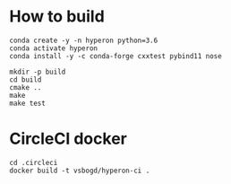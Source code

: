 # How to build

```
conda create -y -n hyperon python=3.6
conda activate hyperon
conda install -y -c conda-forge cxxtest pybind11 nose

mkdir -p build
cd build
cmake ..
make
make test
```

# CircleCI docker

```
cd .circleci
docker build -t vsbogd/hyperon-ci .
```
